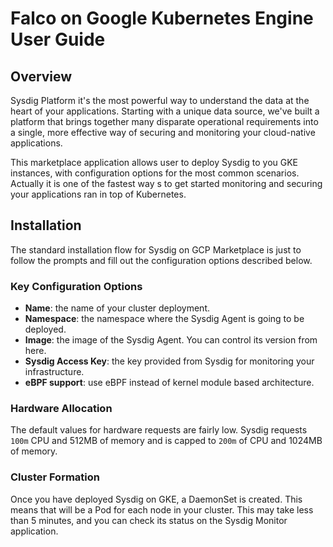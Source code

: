 # Falco on Google Kubernetes Engine User Guide

## Overview

Sysdig Platform it's the most powerful way to understand the data at the heart
of your applications. Starting with a unique data source, we've built a
platform that brings together many disparate operational requirements into a
single, more effective way of securing and monitoring your cloud-native
applications.

This marketplace application allows user to deploy Sysdig to you GKE instances,
with configuration options for the most common scenarios. Actually it is one of
the fastest way s to get started monitoring and securing your applications ran
in top of Kubernetes.

## Installation

The standard installation flow for Sysdig on GCP Marketplace is just to follow
the prompts and fill out the configuration options described below.

### Key Configuration Options

* **Name**: the name of your cluster deployment.
* **Namespace**: the namespace where the Sysdig Agent is going to be deployed.
* **Image**: the image of the Sysdig Agent. You can control its version from here.
* **Sysdig Access Key**: the key provided from Sysdig for monitoring your infrastructure.
* **eBPF support**: use eBPF instead of kernel module based architecture.

### Hardware Allocation

The default values for hardware requests are fairly low. Sysdig requests `100m`
CPU and 512MB of memory and is capped to `200m` of CPU and 1024MB of memory.

### Cluster Formation

Once you have deployed Sysdig on GKE, a DaemonSet is created. This means that
will be a Pod for each node in your cluster. This may take less than 5 minutes,
and you can check its status on the Sysdig Monitor application.
